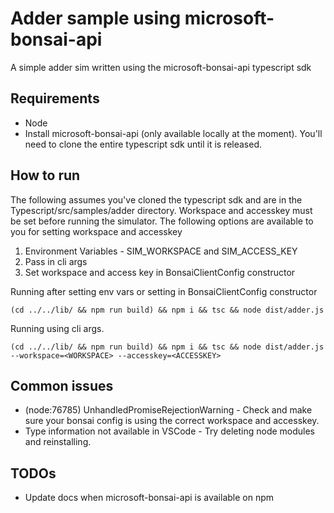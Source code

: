 # Adder sample using microsoft-bonsai-api
A simple adder sim written using the microsoft-bonsai-api typescript sdk

## Requirements
- Node
- Install microsoft-bonsai-api (only available locally at the moment). You'll need to clone the entire typescript sdk until it is released.

## How to run
The following assumes you've cloned the typescript sdk and are in the Typescript/src/samples/adder directory. Workspace and accesskey must be set before running the simulator. The following options are available to you for setting workspace and accesskey

1. Environment Variables - SIM_WORKSPACE and SIM_ACCESS_KEY
2. Pass in cli args
3. Set workspace and access key in BonsaiClientConfig constructor

Running after setting env vars or setting in BonsaiClientConfig constructor
```
(cd ../../lib/ && npm run build) && npm i && tsc && node dist/adder.js
```

Running using cli args.
```
(cd ../../lib/ && npm run build) && npm i && tsc && node dist/adder.js --workspace=<WORKSPACE> --accesskey=<ACCESSKEY>
```

## Common issues
- (node:76785) UnhandledPromiseRejectionWarning - Check and make sure your bonsai config is using the correct workspace and accesskey.
- Type information not available in VSCode - Try deleting node modules and reinstalling.

## TODOs
- Update docs when microsoft-bonsai-api is available on npm